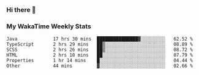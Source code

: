 ### Hi there 👋

<!--
**royschrauwen/royschrauwen** is a ✨ _special_ ✨ repository because its `README.md` (this file) appears on your GitHub profile.

Here are some ideas to get you started:

- 🔭 I’m currently working on ...
- 🌱 I’m currently learning ...
- 👯 I’m looking to collaborate on ...
- 🤔 I’m looking for help with ...
- 💬 Ask me about ...
- 📫 How to reach me: ...
- 😄 Pronouns: ...
- ⚡ Fun fact: ...
-->


### My WakaTime Weekly Stats
<!--START_SECTION:waka-->

```text
Java             17 hrs 30 mins  ███████████████▓░░░░░░░░░   62.52 %
TypeScript       2 hrs 29 mins   ██▒░░░░░░░░░░░░░░░░░░░░░░   08.89 %
SCSS             2 hrs 26 mins   ██▒░░░░░░░░░░░░░░░░░░░░░░   08.72 %
HTML             2 hrs 10 mins   ██░░░░░░░░░░░░░░░░░░░░░░░   07.79 %
Properties       1 hr 14 mins    █░░░░░░░░░░░░░░░░░░░░░░░░   04.44 %
Other            44 mins         ▓░░░░░░░░░░░░░░░░░░░░░░░░   02.66 %
```

<!--END_SECTION:waka-->
